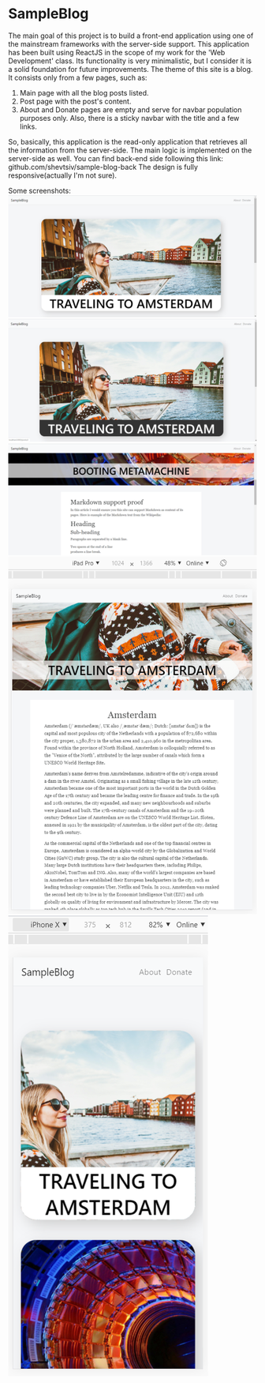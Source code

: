 # SampleBlog

The main goal of this project is to build a front-end application using one of the mainstream frameworks with the 
server-side support.
This application has been built using ReactJS in the scope of my work for the 'Web Development' class.
Its functionality is very minimalistic, but I consider it is a solid foundation for future improvements.
The theme of this site is a blog.
It consists only from a few pages, such as:
1) Main page with all the blog posts listed.
2) Post page with the post's content.
3) About and Donate pages are empty and serve for navbar population purposes only.
Also, there is a sticky navbar with the title and a few links.

So, basically, this application is the read-only application that retrieves all the information from the server-side.
The main logic is implemented on the server-side as well. 
You can find back-end side following this link: github.com/shevtsiv/sample-blog-back
The design is fully responsive(actually I'm not sure).

Some screenshots:
![Main Page](public/screenshots/main_page_view.PNG)
![Main Page with cursor pointing on post](public/screenshots/main_page_cursor_pointing_view.png)
![Post page view](public/screenshots/post_page_view.PNG)
![Post page IPad view](public/screenshots/ipad_view.PNG)
![Main page IPhone view](public/screenshots/iphone_view.PNG)

